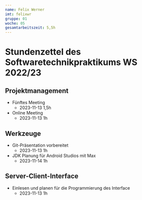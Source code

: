 ```yaml
---
name: Felix Werner
imt: felixwr
gruppe: 01
woche: 05
gesamtarbeitszeit: 5,5h
---
```



# Stundenzettel des Softwaretechnikpraktikums WS 2022/23

## Projektmanagement
- Fünftes Meeting
    - 2023-11-13 1,5h
- Online Meeting
    - 2023-11-13 1h
## Werkzeuge
- Git-Präsentation vorbereitet
    - 2023-11-13 1h
- JDK Planung für Android Studios mit Max
    - 2023-11-14 1h
## Server-Client-Interface
- Einlesen und planen für die Programmierung des Interface
    - 2023-11-13 1h
